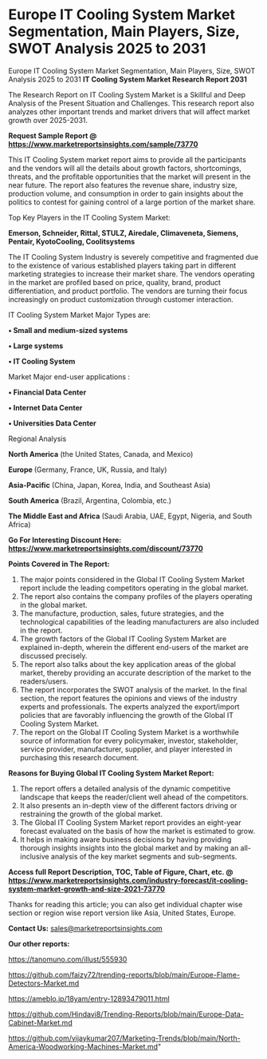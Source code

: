# Europe IT Cooling System Market Segmentation, Main Players, Size, SWOT Analysis 2025 to 2031
Europe IT Cooling System Market Segmentation, Main Players, Size, SWOT Analysis 2025 to 2031
<strong>IT Cooling System Market Research Report 2031</strong>

The Research Report on IT Cooling System Market is a Skillful and Deep Analysis of the Present Situation and Challenges. This research report also analyzes other important trends and market drivers that will affect market growth over 2025-2031.

<strong>Request Sample Report @ <a href=https://www.marketreportsinsights.com/sample/73770>https://www.marketreportsinsights.com/sample/73770</a></strong>

This IT Cooling System market report aims to provide all the participants and the vendors will all the details about growth factors, shortcomings, threats, and the profitable opportunities that the market will present in the near future. The report also features the revenue share, industry size, production volume, and consumption in order to gain insights about the politics to contest for gaining control of a large portion of the market share.

Top Key Players in the IT Cooling System Market:

<strong>Emerson, Schneider, Rittal, STULZ, Airedale, Climaveneta, Siemens, Pentair, KyotoCooling, Coolitsystems</strong>

The IT Cooling System Industry is severely competitive and fragmented due to the existence of various established players taking part in different marketing strategies to increase their market share. The vendors operating in the market are profiled based on price, quality, brand, product differentiation, and product portfolio. The vendors are turning their focus increasingly on product customization through customer interaction.

IT Cooling System Market Major Types are:

<strong>• Small and medium-sized systems

• Large systems

• IT Cooling System</strong>

Market Major end-user applications :

<strong>• Financial Data Center

• Internet Data Center

• Universities Data Center</strong>

Regional Analysis

</u><strong><b>North America</b></strong> (the United States, Canada, and Mexico)

<strong><b>Europe </b></strong>(Germany, France, UK, Russia, and Italy)

<strong><b>Asia-Pacific</b></strong> (China, Japan, Korea, India, and Southeast Asia)

<strong><b>South America</b></strong> (Brazil, Argentina, Colombia, etc.)

<strong><b>The Middle East and Africa</b></strong> (Saudi Arabia, UAE, Egypt, Nigeria, and South Africa)

<strong>Go For Interesting Discount Here: <a href=https://www.marketreportsinsights.com/discount/73770>https://www.marketreportsinsights.com/discount/73770</a></strong>

<strong>Points Covered in The Report:</strong>
<ol>
  <li>The major points considered in the Global IT Cooling System Market report include the leading competitors operating in the global market.</li>
  <li>The report also contains the company profiles of the players operating in the global market.</li>
  <li>The manufacture, production, sales, future strategies, and the technological capabilities of the leading manufacturers are also included in the report.</li>
  <li>The growth factors of the Global IT Cooling System Market are explained in-depth, wherein the different end-users of the market are discussed precisely.</li>
  <li>The report also talks about the key application areas of the global market, thereby providing an accurate description of the market to the readers/users.</li>
  <li>The report incorporates the SWOT analysis of the market. In the final section, the report features the opinions and views of the industry experts and professionals. The experts analyzed the export/import policies that are favorably influencing the growth of the Global IT Cooling System Market.</li>
  <li>The report on the Global IT Cooling System Market is a worthwhile source of information for every policymaker, investor, stakeholder, service provider, manufacturer, supplier, and player interested in purchasing this research document.</li>
</ol>
<strong>Reasons for Buying Global IT Cooling System Market Report:</strong>

<ol>
  <li>The report offers a detailed analysis of the dynamic competitive landscape that keeps the reader/client well ahead of the competitors.</li>
  <li>It also presents an in-depth view of the different factors driving or restraining the growth of the global market.</li>
  <li>The Global IT Cooling System Market report provides an eight-year forecast evaluated on the basis of how the market is estimated to grow.</li>
  <li>It helps in making aware business decisions by having providing thorough insights insights into the global market and by making an all-inclusive analysis of the key market segments and sub-segments.</li>
</ol>
<strong>Access full Report Description, TOC, Table of Figure, Chart, etc. @ <a href=https://www.marketreportsinsights.com/industry-forecast/it-cooling-system-market-growth-and-size-2021-73770>https://www.marketreportsinsights.com/industry-forecast/it-cooling-system-market-growth-and-size-2021-73770</a></strong>


Thanks for reading this article; you can also get individual chapter wise section or region wise report version like Asia, United States, Europe.

<strong>Contact Us:</strong>
sales@marketreportsinsights.com

<strong>Our other reports:</strong>

<a href=https://tanomuno.com/illust/555930>https://tanomuno.com/illust/555930</a>

<a href=https://github.com/faizy72/trending-reports/blob/main/Europe-Flame-Detectors-Market.md>https://github.com/faizy72/trending-reports/blob/main/Europe-Flame-Detectors-Market.md</a>

<a href=https://ameblo.jp/18yam/entry-12893479011.html>https://ameblo.jp/18yam/entry-12893479011.html</a>

<a href=https://github.com/Hindavi8/Trending-Reports/blob/main/Europe-Data-Cabinet-Market.md>https://github.com/Hindavi8/Trending-Reports/blob/main/Europe-Data-Cabinet-Market.md</a>

<a href=https://github.com/vijaykumar207/Marketing-Trends/blob/main/North-America-Woodworking-Machines-Market.md>https://github.com/vijaykumar207/Marketing-Trends/blob/main/North-America-Woodworking-Machines-Market.md</a>"
